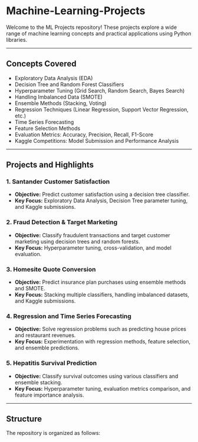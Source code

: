 # Machine-Learning-Projects
Welcome to the ML Projects repository! These projects explore a wide range of machine learning concepts and practical applications using Python libraries.

---

## Concepts Covered
- Exploratory Data Analysis (EDA)
- Decision Tree and Random Forest Classifiers
- Hyperparameter Tuning (Grid Search, Random Search, Bayes Search)
- Handling Imbalanced Data (SMOTE)
- Ensemble Methods (Stacking, Voting)
- Regression Techniques (Linear Regression, Support Vector Regression, etc.)
- Time Series Forecasting
- Feature Selection Methods
- Evaluation Metrics: Accuracy, Precision, Recall, F1-Score
- Kaggle Competitions: Model Submission and Performance Analysis

---

## Projects and Highlights

### 1. **Santander Customer Satisfaction**
   - **Objective:** Predict customer satisfaction using a decision tree classifier.
   - **Key Focus:** Exploratory Data Analysis, Decision Tree parameter tuning, and Kaggle submissions.

### 2. **Fraud Detection & Target Marketing**
   - **Objective:** Classify fraudulent transactions and target customer marketing using decision trees and random forests.
   - **Key Focus:** Hyperparameter tuning, cross-validation, and model evaluation.

### 3. **Homesite Quote Conversion**
   - **Objective:** Predict insurance plan purchases using ensemble methods and SMOTE.
   - **Key Focus:** Stacking multiple classifiers, handling imbalanced datasets, and Kaggle submissions.

### 4. **Regression and Time Series Forecasting**
   - **Objective:** Solve regression problems such as predicting house prices and restaurant revenues.
   - **Key Focus:** Experimentation with regression methods, feature selection, and ensemble predictions.

### 5. **Hepatitis Survival Prediction**
   - **Objective:** Classify survival outcomes using various classifiers and ensemble stacking.
   - **Key Focus:** Hyperparameter tuning, evaluation metrics comparison, and feature importance analysis.

---

## Structure
The repository is organized as follows:
